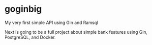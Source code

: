 # goginbig
My very first simple API using Gin and Ramsql

Next is going to be a full project about simple bank features using Gin, PostgreSQL, and Docker.
